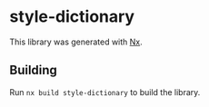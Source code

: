 # style-dictionary

This library was generated with [Nx](https://nx.dev).

## Building

Run `nx build style-dictionary` to build the library.
